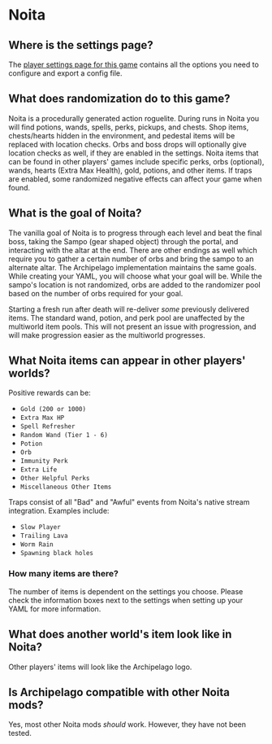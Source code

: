 # Noita

## Where is the settings page?

The [player settings page for this game](../player-settings) contains all the options you need to configure and export a
config file.

## What does randomization do to this game?

Noita is a procedurally generated action roguelite. During runs in Noita you will find potions, wands, spells, perks,
pickups, and chests. Shop items, chests/hearts hidden in the environment, and pedestal items will be replaced with
location checks. Orbs and boss drops will optionally give location checks as well, if they are enabled in the settings.
Noita items that can be found in other players' games include specific perks, orbs (optional), wands,
hearts (Extra Max Health), gold, potions, and other items. If traps are enabled, some randomized negative effects can
affect your game when found.

## What is the goal of Noita?

The vanilla goal of Noita is to progress through each level and beat the final boss, taking the Sampo
(gear shaped object) through the portal, and interacting with the altar at the end. There are other endings as well
which require you to gather a certain number of orbs and bring the sampo to an alternate altar.
The Archipelago implementation maintains the same goals. While creating your YAML, you will choose what your goal will
be. While the sampo's location is not randomized, orbs are added to the randomizer pool based on the number of orbs
required for your goal.

Starting a fresh run after death will re-deliver *some* previously delivered items. The standard wand, potion, and perk
pool are unaffected by the multiworld item pools. This will not present an issue with progression, and will make
progression easier as the multiworld progresses.

## What Noita items can appear in other players' worlds?

Positive rewards can be:

* `Gold (200 or 1000)`
* `Extra Max HP`
* `Spell Refresher`
* `Random Wand (Tier 1 - 6)`
* `Potion`
* `Orb`
* `Immunity Perk`
* `Extra Life`
* `Other Helpful Perks`
* `Miscellaneous Other Items`

Traps consist of all "Bad" and "Awful" events from Noita's native stream integration. Examples include:

* `Slow Player`
* `Trailing Lava`
* `Worm Rain`
* `Spawning black holes`

### How many items are there?

The number of items is dependent on the settings you choose. Please check the information boxes next to the settings
when setting up your YAML for more information.

## What does another world's item look like in Noita?

Other players' items will look like the Archipelago logo.

## Is Archipelago compatible with other Noita mods?

Yes, most other Noita mods *should* work. However, they have not been tested.

